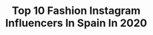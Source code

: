 ---
title: Top 10 Fashion Instagram Influencers In Spain In 2020
description: >-
  Find top fashion Instagram influencers in Spain in 2020. Most popular hashtags: #sonrisa #diadelamadre #familia #detalles.
platform: Instagram
profiles:
  - username: "aina.simon"
    fullname: >-
      AINA SIMON
    location: "Spain"
    followers: 293803
    engagement: 1175
    commentsToLikes: 0.351111
    id: ck0vyy6sp6d680i19gk2enc5c
    verified: false
    hashtags: "#kikoathome, #valerianetflix"
  - username: "ardiyaworld"
    fullname: >-
      ⠀⠀⠀⠀⠀⠀⠀⠀⠀⠀              ARDIYA
    location: "Spain"
    followers: 16770
    engagement: 1031
    commentsToLikes: 0.268763
    id: ck5pvs0ntjcyd0i1162q2vm8k
    verified: false
    hashtags: ""
  - username: "bea_brina"
    fullname: >-
      bea💕brina
    location: "Spain"
    followers: 24064
    engagement: 967
    commentsToLikes: 0.245310
    id: ck13b4pdttnsf0i19lt34o4l0
    verified: false
    hashtags: "#bellezaysalud, #relojsuizo, #primavera2020, #odontologia"
  - username: "saraguchi84"
    fullname: >-
      saraguchi84
    location: "Spain"
    followers: 110606
    engagement: 882
    commentsToLikes: 0.370461
    id: ck139y39wnp0e0i19ob6whumn
    verified: false
    hashtags: "#ilustracion, #twins, #papelpintado, #familianumerosa"
  - username: "modajustcoco"
    fullname: >-
      Veronica Diaz | JustCoco
    location: "Spain"
    followers: 599886
    engagement: 849
    commentsToLikes: 0.130476
    id: ck0w367xirsdk0i19d4ffn43v
    verified: false
    hashtags: "#embarazobruno, #snacks, #mayo, #coachella"
  - username: "meigalega"
    fullname: >-
      Iria Pereira 💚
    location: "Spain"
    followers: 2809
    engagement: 2679
    commentsToLikes: 0.302623
    id: ck8t9527amx3z0j78ag84l7li
    verified: false
    hashtags: "#mango, #yomequedoencasa, #infusiones, #decohome"
  - username: "fashionistasenorita_"
    fullname: >-
      💞Daily outfit/restyling ideas
    location: "Spain"
    followers: 20712
    engagement: 1054
    commentsToLikes: 0.172054
    id: ck8t052x1qv6e0j781bijrcao
    verified: false
    hashtags: "#instastyle, #lookoftheday, #fashionover30, #gifted"
  - username: "magno_scavo"
    fullname: >-
      Mensfashion
    location: "Spain"
    followers: 152172
    engagement: 603
    commentsToLikes: 0.059772
    id: ck8t1e7fkvfcy0j78rp3sr1xq
    verified: false
    hashtags: "#mensfashionreview, #fashionnovapartner, #menwithclass, #menstyle"
  - username: "miss_style.88"
    fullname: >-
      🌸 MONICA🌸
    location: "Spain"
    followers: 3868
    engagement: 2366
    commentsToLikes: 0.613009
    id: ck5zt5abpzrfw0i14rrllevew
    verified: false
    hashtags: "#glamour, #coronav, #granadalovers, #igersvalencia"
  - username: "kayla.oconnorx"
    fullname: >-
      Kayla O’Connor 🤍
    location: "Spain"
    followers: 3926
    engagement: 2323
    commentsToLikes: 0.127843
    id: ck8t6dd96d6y40j78or2d82is
    verified: false
    hashtags: "#gifted, #bleachgods, #primark, #isawitfirst"
---